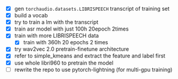 - [x] gen `torchaudio.datasets.LIBRISPEECH` transcript of training set
- [x] build a vocab
- [x] try to train a lm with the transcript
- [x] train asr model with just 100h 20epoch 2times
- [x] train with more LIBRISPEECH data
    - [x] train with 360h 20 epochs 2 times
- [x] try wav2vec 2.0 pretrain-finetune architecture
- [x] refer to simple_kmeans and extract the feature and label first
- [x] use whole libri960 to pretrain the model
- [ ] rewrite the repo to use pytorch-lightning (for multi-gpu training)